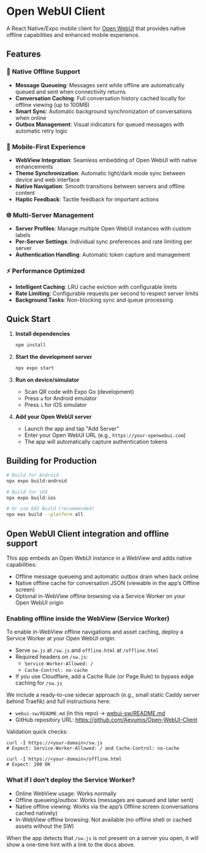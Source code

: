 # Open WebUI Client

A React Native/Expo mobile client for [Open WebUI](https://github.com/open-webui/open-webui) that provides native offline capabilities and enhanced mobile experience.

## Features

### 🔌 **Native Offline Support**
- **Message Queueing**: Messages sent while offline are automatically queued and sent when connectivity returns
- **Conversation Caching**: Full conversation history cached locally for offline viewing (up to 100MB)
- **Smart Sync**: Automatic background synchronization of conversations when online
- **Outbox Management**: Visual indicators for queued messages with automatic retry logic

### 📱 **Mobile-First Experience**
- **WebView Integration**: Seamless embedding of Open WebUI with native enhancements
- **Theme Synchronization**: Automatic light/dark mode sync between device and web interface
- **Native Navigation**: Smooth transitions between servers and offline content
- **Haptic Feedback**: Tactile feedback for important actions

### 🌐 **Multi-Server Management**
- **Server Profiles**: Manage multiple Open WebUI instances with custom labels
- **Per-Server Settings**: Individual sync preferences and rate limiting per server
- **Authentication Handling**: Automatic token capture and management

### ⚡ **Performance Optimized**
- **Intelligent Caching**: LRU cache eviction with configurable limits
- **Rate Limiting**: Configurable requests per second to respect server limits
- **Background Tasks**: Non-blocking sync and queue processing

## Quick Start

1. **Install dependencies**
   ```bash
   npm install
   ```

2. **Start the development server**
   ```bash
   npx expo start
   ```

3. **Run on device/simulator**
   - Scan QR code with Expo Go (development)
   - Press `a` for Android emulator
   - Press `i` for iOS simulator

4. **Add your Open WebUI server**
   - Launch the app and tap "Add Server"
   - Enter your Open WebUI URL (e.g., `https://your-openwebui.com`)
   - The app will automatically capture authentication tokens

## Building for Production

```bash
# Build for Android
npx expo build:android

# Build for iOS  
npx expo build:ios

# Or use EAS Build (recommended)
npx eas build --platform all
```

## Open WebUI Client integration and offline support

This app embeds an Open WebUI instance in a WebView and adds native capabilities:

- Offline message queueing and automatic outbox drain when back online
- Native offline cache for conversation JSON (viewable in the app’s Offline screen)
- Optional in-WebView offline browsing via a Service Worker on your Open WebUI origin

### Enabling offline inside the WebView (Service Worker)

To enable in-WebView offline navigations and asset caching, deploy a Service Worker at your Open WebUI origin:

- Serve `sw.js` at `/sw.js` and `offline.html` at `/offline.html`
- Required headers on `/sw.js`:
  - `Service-Worker-Allowed: /`
  - `Cache-Control: no-cache`
- If you use Cloudflare, add a Cache Rule (or Page Rule) to bypass edge caching for `/sw.js`

We include a ready-to-use sidecar approach (e.g., small static Caddy server behind Traefik) and full instructions here:

- `webui-sw/README.md` (in this repo) → [webui-sw/README.md](./webui-sw/README.md)
- GitHub repository URL: https://github.com/Aevumis/Open-WebUI-Client

Validation quick checks:

```
curl -I https://<your-domain>/sw.js
# Expect: Service-Worker-Allowed: / and Cache-Control: no-cache

curl -I https://<your-domain>/offline.html
# Expect: 200 OK
```

### What if I don’t deploy the Service Worker?

- Online WebView usage: Works normally
- Offline queueing/outbox: Works (messages are queued and later sent)
- Native offline viewing: Works via the app’s Offline screen (conversations cached natively)
- In-WebView offline browsing: Not available (no offline shell or cached assets without the SW)

When the app detects that `/sw.js` is not present on a server you open, it will show a one-time hint with a link to the docs above.
